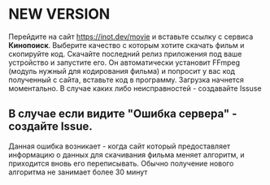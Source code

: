 # NEW VERSION

Перейдите на сайт https://inot.dev/movie и вставьте ссылку с сервиса **Кинопоиск**. Выберите качество с которым хотите скачать фильм и скопируйте код. Скачайте последний релиз приложения под ваше устройство и запустите его. Он автоматически установит FFmpeg (модуль нужный для кодирования фильма) и попросит у вас код полученный с сайта, вставьте код в программу. Загрузка начнется моментально. В случае каких либо неисправностей - создавайте Issuse


## В случае если видите "Ошибка сервера" - создайте Issue.
Данная ошибка возникает - когда сайт который предоставляет информацию о данных для скачивания фильма меняет алгоритм, и приходится вновь его переписывать. Обычно получение нового алгоритма не занимает более 30 минут

